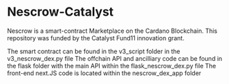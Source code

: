 # Nescrow-Catalyst

Nescrow is a smart-contract Marketplace on the Cardano Blockchain. This repository was funded by the Catalyst Fund11 innovation grant.

The smart contract can be found in the v3_script folder in the v3_nescrow_dex.py file
The offchain API and ancilliary code can be found in the flask folder with the main API within the flask_nescrow_dex.py file
The front-end next.JS code is located within the nescrow_dex_app folder
